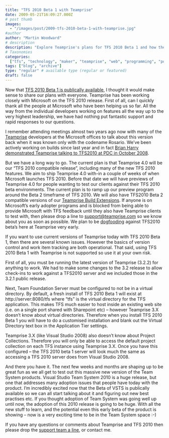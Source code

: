 ```yaml
---
title: "TFS 2010 Beta 1 with Teamprise"
date: 2009-05-21T16:09:27.000Z
# post thumb
images:
  - "/images/post/2009-tfs-2010-beta-1-with-teamprise.jpg"
#author
author: "Martin Woodward"
# description
description: "Explore Teamprise's plans for TFS 2010 Beta 1 and how their upcoming version will support new features of this release."
# Taxonomies
categories:
  ["tfs", "technology", "maker", "teamprise", "web", "programming", "podcast"]
tags: ["blog", "archive"]
type: "regular" # available type (regular or featured)
draft: false
---
```


Now that [TFS 2010 Beta 1 is publically available](http://msdn.microsoft.com/en-us/vstudio/dd582936.aspx), I thought it would make sense to share our plans with everyone. Teamprise has been working closely with Microsoft on the TFS 2010 release. First of all, can I quickly thank all the people at Microsoft who have been helping us so far. All the way from the individual developers working on features all the way up to the very highest leadership, we have had nothing put fantastic support and rapid responses to our questions.

I remember attending meetings almost two years ago now with many of the [Teamprise](http://www.teamprise.com) developers at the Microsoft offices to talk about this version back when it was known only with the codename Rosario. We’ve been actively working on builds since last year and in fact [Brian Harry demonstrated Teamprise talking to TFS2010 at PDC in October 2008](http://www.woodwardweb.com/vsts/tfs_2010_teampr.html).

But we have a long way to go. The current plan is that Teamprise 4.0 will be our “TFS 2010 compatible release”, including many of the new TFS 2010 features. We aim to ship Teamprise 4.0 with-in a couple of weeks of when Microsoft launches TFS 2010. Before that date we will have previews of Teamprise 4.0 for people wanting to test our clients against their TFS 2010 beta environments. The current plan is to ramp up our preview program around the Beta 2 timeframe of TFS 2010. We will also have TFS2010 Beta 2 compatible versions of our [Teamprise Build Extensions](http://www.teamprise.com/products/build/). If anyone is on Microsoft’s early adopter programs and is blocked from being able to provide Microsoft with TFS feedback until they also have Teamprise clients to test with, then please drop a line to [support@teamprise.com](mailto:support@teamprise.com) so we know about you as soon as possible. We plan to be [dogfooding](http://en.wikipedia.org/wiki/Eat_your_own_dog_food) against TFS2010 beta’s here at Teamprise very early.

If you want to use current versions of Teamprise today with TFS 2010 Beta 1, then there are several known issues. However the basics of version control and work item tracking are both operational. That said, using TFS 2010 Beta 1 with Teamprise is not supported so use it at your own risk.

First of all, you must be running the latest version of Teamprise (3.2.2) for anything to work. We had to make some changes to the 3.2 release to allow check-ins to work against a TFS2010 server and we included those in the 3.2.1 public release.

Next, Team Foundation Server must be configured to not be in a virtual directory. By default, a fresh install of TFS 2010 Beta 1 will exist at http://server:8080/tfs where “tfs” is the virtual directory for the TFS application. This makes TFS much easier to host inside an existing web site (i.e. on a single port shared with Sharepoint etc) – however Teamprise 3.X doesn’t know about virtual directories. Therefore when you install TFS 2010 Beta 1 you will have to do a customised installation and blank out the Virtual Directory text box in the Application Tier settings.

[](http://www.woodwardweb.com/WindowsLiveWriter/TFS2010Beta1withTeamprise_CF0A/TFS2010B1_2.jpg)

Teamprise 3.X (like Visual Studio 2008) also doesn’t know about Project Collections. Therefore you will only be able to access the default project collection on each TFS instance using Teamprise 3.X. Once you have this configured – the TFS 2010 beta 1 server will look much the same as accessing a TFS 2010 server does from Visual Studio 2008.

[](<http://www.woodwardweb.com/WindowsLiveWriter/TFS2010Beta1withTeamprise_CF0A/Java%20-%20Source%20Control%20-%20Eclipse%20SDK%20(2)_2.png>)

And there you have it. The next few weeks and months are shaping up to be great fun as we all get to test out this massive new version of the Team System products. Visual Studio Team System 2010 is a huge release, but one that addresses many adoption issues that people have today with the product. I’m incredibly excited now that the Beta of VSTS is publically available so we can all start talking about it and figuring out new best practises etc. If you thought adoption of Team System was going well up until now, the adoption of this 2010 release is going to be huge. With all the new stuff to learn, and the potential even this early beta of the product is showing – now is a very exciting time to be in the Team System space :-)

If you have any questions or comments about Teamprise and TFS 2010 then please drop the [support team a line](mailto:support@teamprise.com), or contact me.
